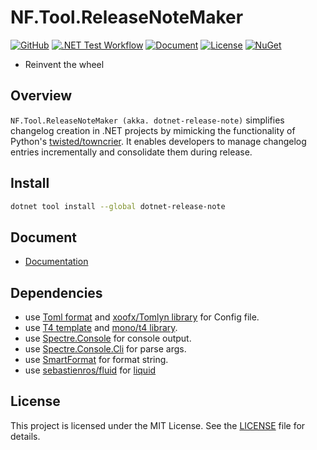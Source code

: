 # NF.Tool.ReleaseNoteMaker

[![GitHub](https://img.shields.io/badge/GitHub-%23121011.svg?logo=github&logoColor=white)](https://github.com/netpyoung/NF.Tool.ReleaseNoteMaker)
[![.NET Test Workflow](https://github.com/netpyoung/NF.Tool.ReleaseNoteMaker/actions/workflows/dotnet-test.yml/badge.svg)](https://github.com/netpyoung/NF.Tool.ReleaseNoteMaker/actions/workflows/dotnet-test.yml)
[![Document](https://img.shields.io/badge/document-docfx-blue)](https://netpyoung.github.io/NF.Tool.ReleaseNoteMaker/)
[![License](https://img.shields.io/badge/license-MIT-C06524)](https://github.com/netpyoung/NF.Tool.ReleaseNoteMaker/blob/main/LICENSE.md)
[![NuGet](https://img.shields.io/nuget/v/dotnet-release-note.svg?style=flat&label=NuGet%3A%20dotnet-release-note)](https://www.nuget.org/packages/dotnet-release-note/)

- Reinvent the wheel

## Overview

`NF.Tool.ReleaseNoteMaker (akka. dotnet-release-note)` simplifies changelog creation in .NET projects by mimicking the functionality of Python's [twisted/towncrier](https://github.com/twisted/towncrier).
It enables developers to manage changelog entries incrementally and consolidate them during release.

## Install

``` bash
dotnet tool install --global dotnet-release-note
```

## Document

- [Documentation](https://netpyoung.github.io/NF.Tool.ReleaseNoteMaker/docs/concept.html)

## Dependencies

- use [Toml format](https://toml.io/en/) and [xoofx/Tomlyn library](https://github.com/xoofx/Tomlyn) for Config file.
- use [T4 template](https://learn.microsoft.com/en-us/visualstudio/modeling/code-generation-and-t4-text-templates) and [mono/t4 library](https://github.com/mono/t4).
- use [Spectre.Console](https://spectreconsole.net/) for console output.
- use [Spectre.Console.Cli](https://spectreconsole.net/cli/) for parse args.
- use [SmartFormat](https://github.com/axuno/SmartFormat) for format string.
- use [sebastienros/fluid](https://github.com/sebastienros/fluid) for [liquid](https://shopify.github.io/liquid/)

## License

This project is licensed under the MIT License. See the [LICENSE](https://github.com/netpyoung/NF.Tool.ReleaseNoteMaker/blob/main/LICENSE.md) file for details.

